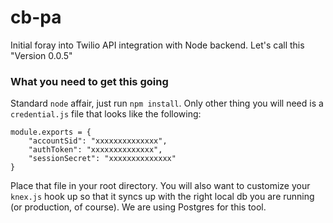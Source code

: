 # cb-pa
Initial foray into Twilio API integration with Node backend. Let's call this "Version 0.0.5"

### What you need to get this going
Standard `node` affair, just run `npm install`. Only other thing you will need is a `credential.js` file that looks like the following:
```
module.exports = {
	"accountSid": "xxxxxxxxxxxxxx",
	"authToken": "xxxxxxxxxxxxxx",
	"sessionSecret": "xxxxxxxxxxxxxx"
}
```
Place that file in your root directory. You will also want to customize your `knex.js` hook up so that it syncs up with the right local db you are running (or production, of course). We are using Postgres for this tool.

